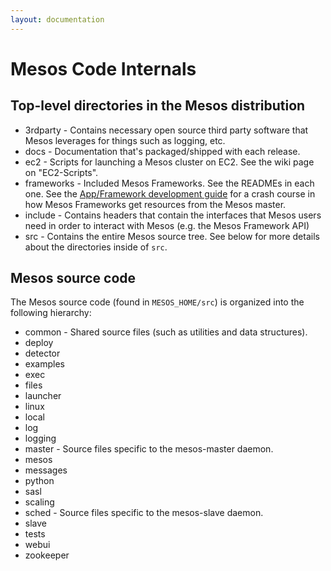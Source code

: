 ```yaml
---
layout: documentation
---
```


# Mesos Code Internals

## Top-level directories in the Mesos distribution

* 3rdparty - Contains necessary open source third party software that Mesos leverages for things such as logging, etc.
* docs - Documentation that's packaged/shipped with each release.
* ec2 - Scripts for launching a Mesos cluster on EC2. See the wiki page on "EC2-Scripts".
* frameworks - Included Mesos Frameworks. See the READMEs in each one. See the [App/Framework development guide](app-framework-development-guide) for a crash course in how Mesos Frameworks get resources from the Mesos master.
* include - Contains headers that contain the interfaces that Mesos users need in order to interact with Mesos (e.g. the Mesos Framework API)
* src - Contains the entire Mesos source tree. See below for more details about the directories inside of `src`.

## Mesos source code

The Mesos source code (found in `MESOS_HOME/src`) is organized into the following hierarchy:

* common - Shared source files (such as utilities and data structures).
* deploy
* detector
* examples
* exec
* files
* launcher
* linux
* local
* log
* logging
* master - Source files specific to the mesos-master daemon.
* mesos
* messages
* python
* sasl
* scaling
* sched - Source files specific to the mesos-slave daemon.
* slave
* tests
* webui
* zookeeper
